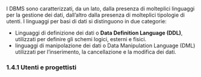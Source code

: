 I DBMS sono caratterizzati, da un lato, dalla presenza di molteplici linguaggi per la gestione dei dati, dall’altro dalla presenza di molteplici tipologie di utenti. 
I linguaggi per basi di dati si distinguono in due categorie:
- Linguaggi di definizione dei dati o **Data Definition Language (DDL)**, utilizzati per definire gli schemi logici, esterni e fisici.
- linguaggi di manipolazione dei dati o Data Manipulation Language (DML) utilizzati per l’inserimento, la cancellazione e la modifica dei dati.

### 1.4.1 Utenti e progettisti